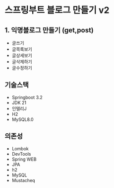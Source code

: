 # 스프링부트 블로그 만들기 v2

## 1. 익명블로그 만들기 (get,post)
- 글쓰기
- 글목록보기
- 글상세보기
- 글삭제하기
- 글수정하기

## 기술스택

- Springboot 3.2
- JDK 21
- 인텔리J
- H2
- MySQL8.0

## 의존성

- Lombok
- DevTools
- Spring WEB
- JPA
- h2
- MySQL
- Mustacheq